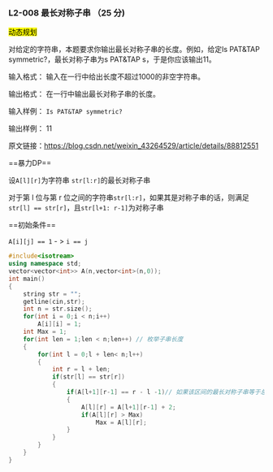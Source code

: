 ### L2-008 最长对称子串 （25 分)

<mark>动态规划</mark>

对给定的字符串，本题要求你输出最长对称子串的长度。例如，给定Is PAT&TAP symmetric?，最长对称子串为s PAT&TAP s，于是你应该输出11。

输入格式：
输入在一行中给出长度不超过1000的非空字符串。

输出格式：
在一行中输出最长对称子串的长度。

输入样例：
`Is PAT&TAP symmetric?`

输出样例：
11

原文链接：https://blog.csdn.net/weixin_43264529/article/details/88812551

==暴力DP==

设`A[l][r]`为字符串 `str[l:r]`的最长对称子串

对于第 l 位与第 r 位之间的字符串`str[l:r]`，如果其是对称子串的话，则满足`str[l] == str[r]`，且`str[l+1: r-1]`为对称子串

==初始条件==

`A[i][j] == 1`   - > `i == j`

```c++
#include<isotream>
using namespace std;
vector<vector<int>> A(n,vector<int>(n,0));
int main()
{
    string str = "";
    getline(cin,str);
    int n = str.size();
    for(int i = 0;i < n;i++)
        A[i][i] = 1;
   	int Max = 1;
    for(int len = 1;len < n;len++) // 枚举子串长度
    {
        for(int l = 0;l + len< n;l++)
        {
            int r = l + len;
            if(str[l] == str[r])
            {
                if(A[l+1][r-1] == r - l -1)// 如果该区间的最长对称子串等于总长度
                {
                    A[l][r] = A[l+1][r-1] + 2;
                    if(A[l][r] > Max)
                        Max = A[l][r];
                }
            }
        }
    }    
}
```

